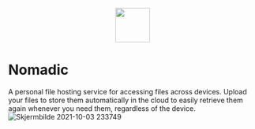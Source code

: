 <p align="center">
  <img height="70px" src="https://user-images.githubusercontent.com/49065176/135772360-da89fa1f-c3bd-4c01-9a67-159d5a47f186.png" />
</p>

# Nomadic
A personal file hosting service for accessing files across devices. 
Upload your files to store them automatically in the cloud to easily retrieve them again whenever you need them, regardless of the device. 
<br>
![Skjermbilde 2021-10-03 233749](https://user-images.githubusercontent.com/49065176/135772325-16d8c124-8758-44d6-9f97-95e79e04c7e4.png)

